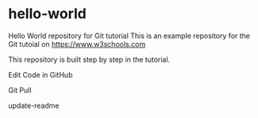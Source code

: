 # hello-world
Hello World repository for Git tutorial
This is an example repository for the Git tutoial on https://www.w3schools.com

This repository is built step by step in the tutorial.

Edit Code in GitHub

Git Pull

update-readme

